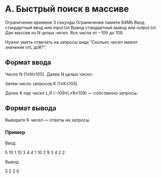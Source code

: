 # A. Быстрый поиск в массиве

Ограничение времени 3 секунды
Ограничение памяти 64Mb
Ввод стандартный ввод или input.txt
Вывод стандартный вывод или output.txt
Дан массив из N целых чисел. Все числа от −109 до 109.

Нужно уметь отвечать на запросы вида “Cколько чисел имеют значения отL доR?”.

## Формат ввода

Число N (1≤N≤105). Далее N целых чисел.

Затем число запросов K (1≤K≤105).

Далее K пар чисел L,R (−109≤L≤R≤109) — собственно запросы.

## Формат вывода

Выведите K чисел — ответы на запросы.

### Пример

Ввод

5
10 1 10 3 4
4
1 10
2 9
3 4
2 2

Вывод

5 2 2 0
